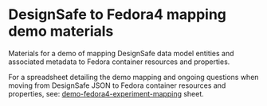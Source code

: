 # DesignSafe to Fedora4 mapping demo materials

Materials for a demo of mapping DesignSafe data model entities and associated metadata to Fedora container resources and properties.

For a spreadsheet detailing the demo mapping and ongoing questions when moving from DesignSafe JSON to Fedora container resources and properties, see: [demo-fedora4-experiment-mapping](https://docs.google.com/spreadsheets/d/1Q13O7SIBojVXn3hp0ghjwnr_jV0IlpE0D_dxFaHjlvM/edit#gid=509050089) sheet.
